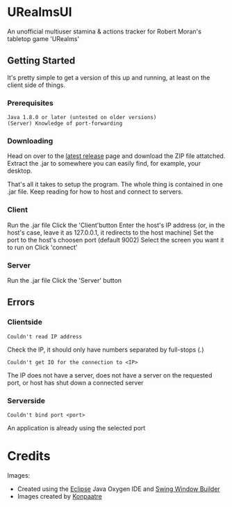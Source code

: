 # URealmsUI
An unofficial multiuser stamina &amp; actions tracker for Robert Moran's tabletop game 'URealms'

## Getting Started

It's pretty simple to get a version of this up and running, at least on the client side of things.

### Prerequisites

```
Java 1.8.0 or later (untested on older versions)
(Server) Knowledge of port-forwarding
```

### Downloading

Head on over to the [latest release](https://github.com/Charzard4261/URealmsUI/releases/latest) page and download the ZIP file attatched.
Extract the .jar to somewhere you can easily find, for example, your desktop.

That's all it takes to setup the program. The whole thing is contained in one .jar file.
Keep reading for how to host and connect to servers.

### Client

Run the .jar file
Click the 'Client'button
Enter the host's IP address (or, in the host's case, leave it as 127.0.0.1, it redirects to the host machine)
Set the port to the host's choosen port (default 9002)
Select the screen you want it to run on 
Click 'connect'

### Server

Run the .jar file
Click the 'Server' button

## Errors

### Clientside

```
Couldn't read IP address
```
Check the IP, it should only have numbers separated by full-stops (.)

```
Couldn't get IO for the connection to <IP>
```
The IP does not have a server, does not have a server on the requested port, or host has shut down a connected server

### Serverside

```
Couldn't bind port <port>
```
An application is already using the selected port

# Credits
Images:
  - Created using the [Eclipse](https://www.eclipse.org/) Java Oxygen IDE and [Swing Window Builder](https://en.wikipedia.org/wiki/Swing_(Java))  
  - Images created by [Konpaatre](https://www.urealms.com/profile/Konpaatre)
